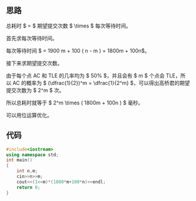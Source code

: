 ## 思路

总耗时 $ = $ 期望提交次数 $ \times $ 每次等待时间。

首先求每次等待时间。

每次等待时间 $ = 1900 m  + 100 ( n - m ) = 1800m + 100n$。

接下来求期望提交次数。

由于每个点 AC 和 TLE 的几率均为 $ 50\% $，并且会有 $ m $ 个点会 TLE，所以 AC 的概率为 $ (\dfrac{1}{2})^m = \dfrac{1}{2^m} $，可以得出高桥君的期望提交次数为 $ 2^m $ 次。

所以总耗时就等于 $ 2^m \times ( 1800m + 100n ) $ 毫秒。

可以用位运算优化。

## 代码

```cpp
#include<iostream>
using namespace std;
int main()
{
	int n,m;
	cin>>n>>m;
	cout<<(1<<m)*(1800*m+100*n)<<endl;
	return 0;
}

```